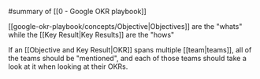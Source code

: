#summary of [[0 - Google OKR playbook]]

[[google-okr-playbook/concepts/Objective|Objectives]] are the "whats" while the [[Key Result|Key Results]] are the "hows"

If an [[Objective and Key Result|OKR]] spans multiple [[team|teams]], all of the teams should be "mentioned", and each of those teams should take a look at it when looking at their OKRs.